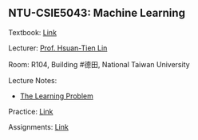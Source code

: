 ## NTU-CSIE5043: Machine Learning

Textbook: [Link](https://www.tenlong.com.tw/products/9781600490064)

Lecturer: [Prof. Hsuan-Tien Lin](https://www.csie.ntu.edu.tw/~htlin/)

Room: R104, Building #德田, National Taiwan University

Lecture Notes:

- [The Learning Problem]()


Practice: [Link]()

Assignments: [Link]()
